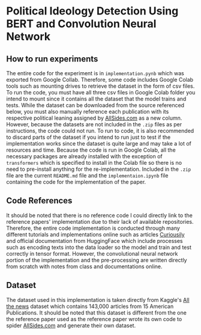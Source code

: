 # Political Ideology Detection Using BERT and Convolution Neural Network

## How to run experiments

The entire code for the experiment is in `implementation.pynb` which was exported from Google Collab. Therefore, some code includes Google Colab tools such as mounting drives to retrieve the dataset in the form of csv files. To run the code, you must have all three csv files in Google Colab folder you intend to mount since it contains all the dataset that the model trains and tests. While the dataset can be downloaded from the source referenced below, you must also manually reference each publication with its respective political leaning assigned by [AllSides.com](https://www.allsides.com/unbiased-balanced-news) as a new column. However, because the datasets are not included in the `.zip` files as per instructions, the code could not run. To run to code, it is also recommended to discard parts of the dataset if you intend to run just to test if the implementation works since the dataset is quite large and may take a lot of resources and time. Because the code is run in Google Colab, all the necessary packages are already installed with the exception of `transformers` which is specified to install in the Colab file so there is no need to pre-install anything for the re-implementation. Included in the `.zip` file are the current `README.md` file and the `implementaion.ipynb` file containing the code for the implementation of the paper.

## Code References

It should be noted that there is no reference code I could directly link to the reference papers' implementation due to their lack of available repositories. Therefore, the entire code implementation is conducted through many different tutorials and implementations online such as articles [Curiousily](https://curiousily.com/posts/sentiment-analysis-with-bert-and-hugging-face-using-pytorch-and-python/) and official documentation from HuggingFace which include processes such as encoding texts into the data loader so the model and train and test correctly in tensor format. However, the convolutional neural network portion of the implementation and the pre-processing are written directly from scratch with notes from class and documentations online.

## Dataset

The dataset used in this implementation is taken directly from Kaggle's [All the news](https://www.kaggle.com/snapcrack/all-the-news) dataset which contains 143,000 articles from 15 American Publications. It should be noted that this dataset is different from the one the reference paper used as the reference paper wrote its own code to spider [AllSides.com](https://www.allsides.com/unbiased-balanced-news) and generate their own dataset.